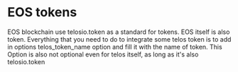 # EOS tokens

EOS blockchain use telosio.token as a standard for tokens.
EOS itself is also token. 
Everything that you need to do to integrate some telos token is to add in options telos_token_name option and fill it with the name of token.
This Option is also not optional even for telos itself, as long as it's also telosio.token
